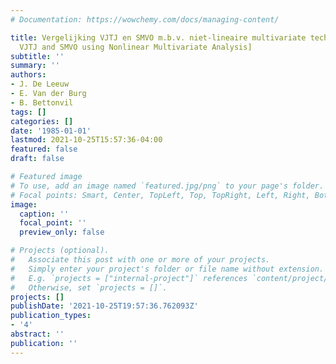 ```yaml
---
# Documentation: https://wowchemy.com/docs/managing-content/

title: Vergelijking VJTJ en SMVO m.b.v. niet-lineaire multivariate technieken [Comparison
  VJTJ and SMVO using Nonlinear Multivariate Analysis]
subtitle: ''
summary: ''
authors:
- J. De Leeuw
- E. Van der Burg
- B. Bettonvil
tags: []
categories: []
date: '1985-01-01'
lastmod: 2021-10-25T15:57:36-04:00
featured: false
draft: false

# Featured image
# To use, add an image named `featured.jpg/png` to your page's folder.
# Focal points: Smart, Center, TopLeft, Top, TopRight, Left, Right, BottomLeft, Bottom, BottomRight.
image:
  caption: ''
  focal_point: ''
  preview_only: false

# Projects (optional).
#   Associate this post with one or more of your projects.
#   Simply enter your project's folder or file name without extension.
#   E.g. `projects = ["internal-project"]` references `content/project/deep-learning/index.md`.
#   Otherwise, set `projects = []`.
projects: []
publishDate: '2021-10-25T19:57:36.762093Z'
publication_types:
- '4'
abstract: ''
publication: ''
---
```

